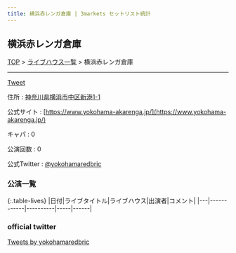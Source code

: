 ```yaml
---
title: 横浜赤レンガ倉庫 | 3markets セットリスト統計
---
```

## 横浜赤レンガ倉庫

[TOP](/setlist/) > [ライブハウス一覧](livehouses.html) > 横浜赤レンガ倉庫

___

<a href="https://twitter.com/share?ref_src=twsrc%5Etfw" data-text="3markets[ ]セットリスト > 横浜赤レンガ倉庫" class="twitter-share-button" data-via="3markets" data-hashtags="3markets" data-related="3markets" data-show-count="false">Tweet</a>

住所
:    <a href="https://www.google.co.jp/maps/search/%E7%A5%9E%E5%A5%88%E5%B7%9D%E7%9C%8C%E6%A8%AA%E6%B5%9C%E5%B8%82%E4%B8%AD%E5%8C%BA%E6%96%B0%E6%B8%AF1-1" rel="noopener noreferrer" target="_blank">神奈川県横浜市中区新港1-1</a>

公式サイト
:    [https://www.yokohama-akarenga.jp/](https://www.yokohama-akarenga.jp/)

キャパ
:    0

公演回数
: 0


公式Twitter
: <a href="https://twitter.com/yokohamaredbric">@yokohamaredbric</a>


### 公演一覧

{:.table-lives}
|日付|ライブタイトル|ライブハウス|出演者|コメント|
|---|------------|----------|-----|------|




### official twitter

<a class="twitter-timeline" href="https://twitter.com/yokohamaredbric?ref_src=twsrc%5Etfw">Tweets by yokohamaredbric</a> <script async src="https://platform.twitter.com/widgets.js" charset="utf-8"></script>


<script async src="https://platform.twitter.com/widgets.js" charset="utf-8"></script>